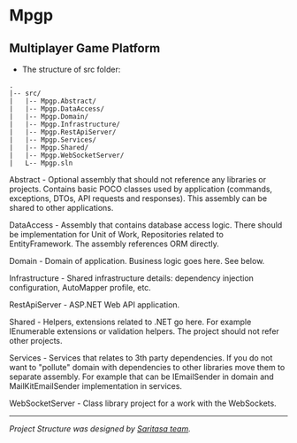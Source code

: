 # Mpgp
## Multiplayer Game Platform

* The structure of src folder:

```
.
|-- src/
|   |-- Mpgp.Abstract/
|   |-- Mpgp.DataAccess/
|   |-- Mpgp.Domain/
|   |-- Mpgp.Infrastructure/
|   |-- Mpgp.RestApiServer/
|   |-- Mpgp.Services/
|   |-- Mpgp.Shared/
|   |-- Mpgp.WebSocketServer/
|   L-- Mpgp.sln
```

Abstract - Optional assembly that should not reference any libraries or projects. Contains basic POCO classes used by application (commands, exceptions, DTOs, API requests and responses). This assembly can be shared to other applications.

DataAccess - Assembly that contains database access logic. There should be implementation for Unit of Work, Repositories related to EntityFramework. The assembly references ORM directly.

Domain - Domain of application. Business logic goes here. See below.

Infrastructure - Shared infrastructure details: dependency injection configuration, AutoMapper profile, etc.

RestApiServer - ASP.NET Web API application.

Shared - Helpers, extensions related to .NET go here. For example IEnumerable extensions or validation helpers. The project should not refer other projects.

Services - Services that relates to 3th party dependencies. If you do not want to "pollute" domain with dependencies to other libraries move them to separate assembly. For example that can be IEmailSender in domain and MailKitEmailSender implementation in services.

WebSocketServer - Class library project for a work with the WebSockets.

---

*Project Structure was designed by [Saritasa team](https://github.com/orgs/Saritasa/people).*